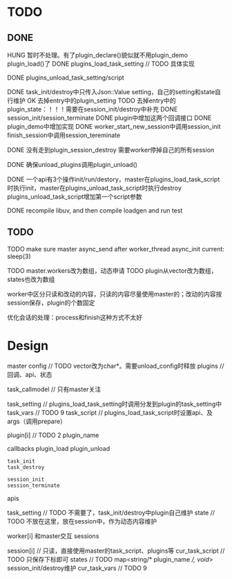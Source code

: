 ﻿# TODO

## DONE

HUNG 暂时不处理。有了plugin_declare()貌似就不用plugin_demo plugin_load()了
DONE plugins_load_task_setting // TODO 具体实现

DONE plugins_unload_task_setting/script

DONE task_init/destroy中只传入Json::Value setting，自己的setting和state自行维护
    OK 去掉entry中的plugin_setting
    TODO 去掉entry中的plugin_state：！！！需要在session_init/destroy中补充
DONE session_init/session_terminate
    DONE plugin中增加这两个回调接口
    DONE plugin_demo中增加实现
    DONE worker_start_new_session中调用session_init
        finish_session中调用session_tereminate

DONE 没有走到plugin_session_destroy
    需要worker停掉自己的所有session

DONE 确保unload_plugins调用plugin_unload()

DONE 一个api有3个操作init/run/destory，master在plugins_load_task_script时执行init，master在plugins_unload_task_script时执行destroy
    plugins_unload_task_script增加第一个script参数

DONE recompile libuv, and then compile loadgen and run test

## TODO

TODO make sure master async_send after worker_thread async_init
  current: sleep(3)

TODO master.workers改为数组，动态申请
TODO plugin从vector改为数组，states也改为数组
        
worker中区分只读和改动的内容，只读的内容尽量使用master的；改动的内容按session保存，plugin的个数固定

优化会话的处理：process和finish这种方式不太好

# Design

master
  config // TODO vector<string>改为char*。需要unload_config时释放
  plugins // 回调、api、状态

  task_callmodel // 只有master关注

  task_setting // plugins_load_task_setting时调用分发到plugin的task_setting中
  task_vars // TODO 9
  task_script // plugins_load_task_script时设置api、及args（调用prepare）

plugin[i]    // TODO 2
  plugin_name
  
  callbacks
    plugin_load
    plugin_unload

    task_init
    task_destroy
    
    session_init
    session_terminate
  apis

  task_setting // TODO 不需要了，task_init/destroy中plugin自己维护
  state // TODO 不放在这里，放在session中，作为动态内容维护

worker[i]
  和master交互
  sessions

session[i]
  // 只读，直接使用master的task_script、plugins等
  cur_task_script // TODO 只保存下标即可
  states // TODO map<string/* plugin_name */, void*> session_init/destroy维护
  cur_task_vars // TODO 9
